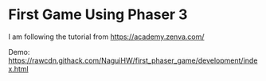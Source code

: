 # First Game Using Phaser 3

I am following the tutorial from https://academy.zenva.com/

Demo: https://rawcdn.githack.com/NaguiHW/first_phaser_game/development/index.html